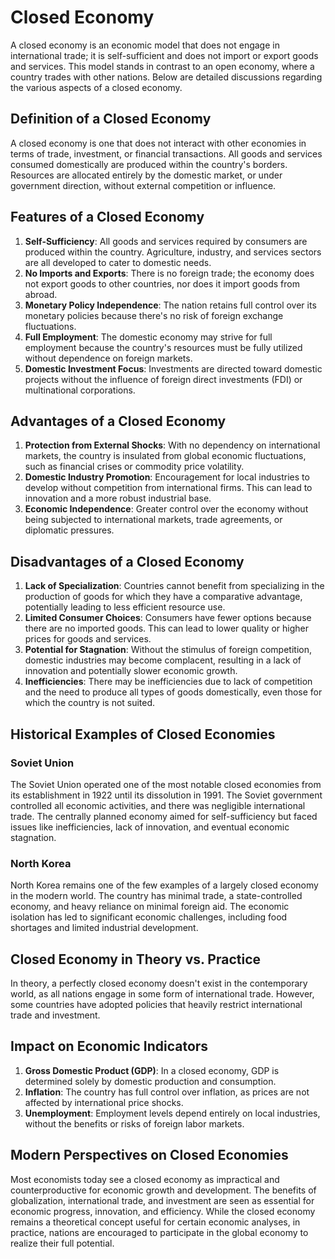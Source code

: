 # Closed Economy

A closed economy is an economic model that does not engage in international trade; it is self-sufficient and does not import or export goods and services. This model stands in contrast to an open economy, where a country trades with other nations. Below are detailed discussions regarding the various aspects of a closed economy.

## Definition of a Closed Economy

A closed economy is one that does not interact with other economies in terms of trade, investment, or financial transactions. All goods and services consumed domestically are produced within the country's borders. Resources are allocated entirely by the domestic market, or under government direction, without external competition or influence.

## Features of a Closed Economy

1. **Self-Sufficiency**: All goods and services required by consumers are produced within the country. Agriculture, industry, and services sectors are all developed to cater to domestic needs.
2. **No Imports and Exports**: There is no foreign trade; the economy does not export goods to other countries, nor does it import goods from abroad.
3. **Monetary Policy Independence**: The nation retains full control over its monetary policies because there's no risk of foreign exchange fluctuations.
4. **Full Employment**: The domestic economy may strive for full employment because the country's resources must be fully utilized without dependence on foreign markets.
5. **Domestic Investment Focus**: Investments are directed toward domestic projects without the influence of foreign direct investments (FDI) or multinational corporations.

## Advantages of a Closed Economy

1. **Protection from External Shocks**: With no dependency on international markets, the country is insulated from global economic fluctuations, such as financial crises or commodity price volatility.
2. **Domestic Industry Promotion**: Encouragement for local industries to develop without competition from international firms. This can lead to innovation and a more robust industrial base.
3. **Economic Independence**: Greater control over the economy without being subjected to international markets, trade agreements, or diplomatic pressures.

## Disadvantages of a Closed Economy

1. **Lack of Specialization**: Countries cannot benefit from specializing in the production of goods for which they have a comparative advantage, potentially leading to less efficient resource use.
2. **Limited Consumer Choices**: Consumers have fewer options because there are no imported goods. This can lead to lower quality or higher prices for goods and services.
3. **Potential for Stagnation**: Without the stimulus of foreign competition, domestic industries may become complacent, resulting in a lack of innovation and potentially slower economic growth.
4. **Inefficiencies**: There may be inefficiencies due to lack of competition and the need to produce all types of goods domestically, even those for which the country is not suited.

## Historical Examples of Closed Economies

### Soviet Union

The Soviet Union operated one of the most notable closed economies from its establishment in 1922 until its dissolution in 1991. The Soviet government controlled all economic activities, and there was negligible international trade. The centrally planned economy aimed for self-sufficiency but faced issues like inefficiencies, lack of innovation, and eventual economic stagnation.

### North Korea

North Korea remains one of the few examples of a largely closed economy in the modern world. The country has minimal trade, a state-controlled economy, and heavy reliance on minimal foreign aid. The economic isolation has led to significant economic challenges, including food shortages and limited industrial development.

## Closed Economy in Theory vs. Practice

In theory, a perfectly closed economy doesn't exist in the contemporary world, as all nations engage in some form of international trade. However, some countries have adopted policies that heavily restrict international trade and investment.

## Impact on Economic Indicators

1. **Gross Domestic Product (GDP)**: In a closed economy, GDP is determined solely by domestic production and consumption.
2. **Inflation**: The country has full control over inflation, as prices are not affected by international price shocks.
3. **Unemployment**: Employment levels depend entirely on local industries, without the benefits or risks of foreign labor markets.

## Modern Perspectives on Closed Economies

Most economists today see a closed economy as impractical and counterproductive for economic growth and development. The benefits of globalization, international trade, and investment are seen as essential for economic progress, innovation, and efficiency. While the closed economy remains a theoretical concept useful for certain economic analyses, in practice, nations are encouraged to participate in the global economy to realize their full potential.